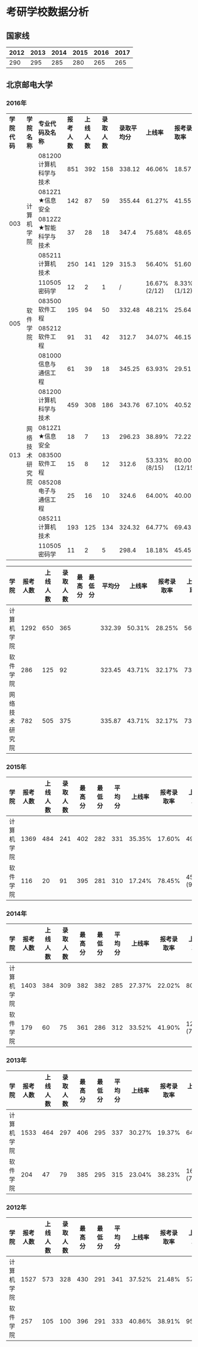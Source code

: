 # 考研学校数据分析

## 国家线

| 2012 | 2013 | 2014 | 2015 | 2016 | 2017 |
|------|------|------|------|------|------|
| 290  | 295  | 285  | 280  | 265  | 265  |

## 北京邮电大学

### 2016年
<table>
		<tr>
			<td><strong>学院代码</strong></td>
			<td><strong>学院名称</strong></td>
			<td><strong>专业代码及名称</strong></td>
			<td><strong>报考人数</strong></td>
			<td><strong>上线人数</strong></td>
			<td><strong>录取人数</strong></td>
			<td><strong>录取平均分</strong></td>
			<td><strong>上线率</strong></td>
      <td><strong>报考录取率</strong></td>
      <td><strong>上线录取率</strong></td>
		</tr>
		<tr>
			<td rowspan="5">003</td>
			<td rowspan="5">计算机学院</td>
			<td>081200 计算机科学与技术</td>
			<td>851</td>
			<td>392</td>
			<td>158</td>
			<td>338.12</td>
      <td>46.06%</td>
      <td>18.57%</td>
      <td>40.31%</td>
		</tr>
		<tr>
			<td>0812Z1 ★信息安全</td>
			<td>142</td>
			<td>87</td>
			<td>59</td>
			<td>355.44</td>
      <td>61.27%</td>
      <td>41.55%</td>
      <td>67.82%</td>
		</tr>
		<tr>
			<td>0812Z2 ★智能科学与技术</td>
			<td>37</td>
			<td>28</td>
			<td>18</td>
			<td>347.4</td>
      <td>75.68%</td>
      <td>48.65%</td>
      <td>64.29%</td>
		</tr>
		<tr>
			<td>085211 计算机技术</td>
			<td>250</td>
			<td>141</td>
			<td>129</td>
			<td>315.3</td>
      <td>56.40%</td>
      <td>51.60%</td>
      <td>91.49%</td>
		</tr>
		<tr>
			<td>110505 密码学</td>
			<td>12</td>
			<td>2</td>
			<td>1</td>
			<td>/</td>
      <td>16.67%(2/12)</td>
      <td>8.33%(1/12)</td>
      <td>50%(1/2)</td>
		</tr>
		<tr>
			<td rowspan="2">005</td>
			<td rowspan="2">软件学院</td>
			<td>083500 软件工程</td>
			<td>195</td>
			<td>94</td>
			<td>50</td>
			<td>332.48</td>
      <td>48.21%</td>
      <td>25.64%</td>
      <td>53.19%</td>
		</tr>
		<tr>
			<td>085212 软件工程</td>
			<td>91</td>
			<td>31</td>
			<td>42</td>
			<td>312.7</td>
      <td>34.07%</td>
      <td>46.15%</td>
      <td>135.48%(42/31)</td>
		</tr>
		<tr>
			<td rowspan="7">013</td>
			<td rowspan="7">网络技术研究院</td>
			<td>081000 信息与通信工程</td>
			<td>61</td>
			<td>39</td>
			<td>18</td>
			<td>345.25</td>
      <td>63.93%</td>
      <td>29.51%</td>
      <td>46.15%</td>
		</tr>
		<tr>
			<td>081200 计算机科学与技术</td>
			<td>459</td>
			<td>308</td>
			<td>186</td>
			<td>343.76</td>
      <td>67.10%</td>
      <td>40.52%</td>
      <td>60.39%</td>
		</tr>
		<tr>
			<td>0812Z1 ★信息安全</td>
			<td>18</td>
			<td>7</td>
			<td>13</td>
			<td>296.23</td>
      <td>38.89%</td>
      <td>72.22%</td>
      <td>185.71%(13/7)</td>
		</tr>
		<tr>
			<td>083500 软件工程</td>
			<td>15</td>
			<td>8</td>
			<td>12</td>
			<td>312.6</td>
      <td>53.33%(8/15)</td>
      <td>80.00%(12/15)</td>
      <td>150.00%(12/8)</td>
		</tr>
		<tr>
			<td>085208 电子与通信工程</td>
			<td>25</td>
			<td>16</td>
			<td>10</td>
			<td>324.6</td>
      <td>64.00%</td>
      <td>40.00%</td>
      <td>62.5%</td>
		</tr>
		<tr>
			<td>085211 计算机技术</td>
			<td>193</td>
			<td>125</td>
			<td>134</td>
			<td>324.32</td>
      <td>64.77%</td>
      <td>69.43%</td>
      <td>107.20%(134/125)</td>
		</tr>
		<tr>
			<td>110505 密码学</td>
			<td>11</td>
			<td>2</td>
			<td>5</td>
			<td>298.4</td>
			<td>18.18%</td>
			<td>45.45%</td>
			<td>250%(5/2)</td>
		</tr>
</table>

| 学院 | 报考人数 | 上线人数 | 录取人数 | 最高分 | 最低分 | 平均分 | 上线率 | 报考录取率 | 上线录取率 |
|------|---------|---------|----------|-------|--------|-------|-------|------------|-----------|
| 计算机学院 | 1292 | 650 | 365 |  |  | 332.39 | 50.31% | 28.25% | 56.15% |
| 软件学院 | 286 | 125 | 92 |  |  | 323.45 | 43.71% | 32.17% | 73.60% |
| 网络技术研究院 | 782 | 505 | 375 |  |  | 335.87 | 43.71% | 32.17% | 73.60% |

### 2015年

| 学院 | 报考人数 | 上线人数 | 录取人数 | 最高分 | 最低分 | 平均分 | 上线率 | 报考录取率 | 上线录取率 |
|------|---------|---------|----------|-------|--------|-------|-------|------------|-----------|
| 计算机学院 | 1369 | 484 | 241 | 402 | 282 | 331 | 35.35% | 17.60% | 49.79% |
| 软件学院 | 116 | 20 | 91 | 395 | 281 | 310 | 17.24% | 78.45% | 455%(91/20) |  

### 2014年

| 学院 | 报考人数 | 上线人数 | 录取人数 | 最高分 | 最低分 | 平均分 | 上线率 | 报考录取率 | 上线录取率 |
|------|---------|---------|----------|-------|--------|-------|-------|------------|-----------|
| 计算机学院 | 1403 | 384 | 309 | 382 | 382 | 285 | 27.37% | 22.02% | 80.47% |
| 软件学院 | 179 | 60 | 75 | 361 | 286 | 312 | 33.52% | 41.90% | 125%(75/60) |

### 2013年

| 学院 | 报考人数 | 上线人数 | 录取人数 | 最高分 | 最低分 | 平均分 | 上线率 | 报考录取率 | 上线录取率 |
|------|---------|---------|----------|-------|--------|-------|-------|------------|-----------|
| 计算机学院 | 1533 | 464 | 297 | 406 | 295 | 337 | 30.27% | 19.37% | 64.01% |
| 软件学院 | 204 | 47 | 79 | 385 | 295 | 315 | 23.04% | 38.23% | 168.09%(79/47) |

### 2012年

| 学院 | 报考人数 | 上线人数 | 录取人数 | 最高分 | 最低分 | 平均分 | 上线率 | 报考录取率 | 上线录取率 |
|------|---------|---------|----------|-------|--------|-------|-------|------------|-----------|
| 计算机学院 | 1527 | 573 | 328 | 430 | 291 | 341 | 37.52% | 21.48% | 57.24% |
| 软件学院 | 257 | 105 | 100 | 396 | 291 | 333 | 40.86% | 38.91% | 95.24% |
